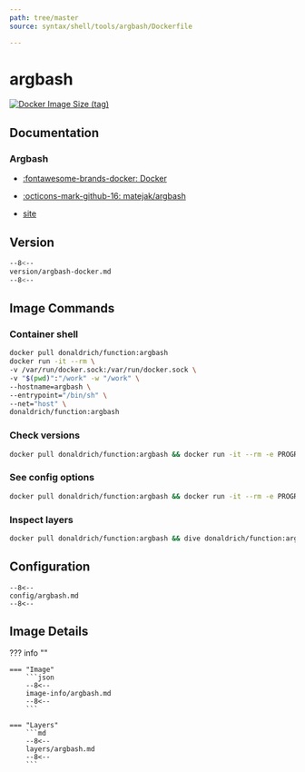 ```yaml
---
path: tree/master
source: syntax/shell/tools/argbash/Dockerfile

---
```


# argbash

[![Docker Image Size (tag)](https://img.shields.io/docker/image-size/donaldrich/function/argbash?color=blue&label=donaldrich/function:argbash&logo=docker&style=flat-square)](https://hub.docker.com/r/donaldrich/function/argbash)

## Documentation

### Argbash

* [:fontawesome-brands-docker: Docker](https://hub.docker.com/r/https://hub.docker.com/r/matejak/argbash)

* [:octicons-mark-github-16: matejak/argbash](https://github.com/matejak/argbash)

* [site](https://argbash.io/generate)

## Version

```sh
--8<--
version/argbash-docker.md
--8<--
```

## Image Commands

### Container shell

```sh
docker pull donaldrich/function:argbash
docker run -it --rm \
-v /var/run/docker.sock:/var/run/docker.sock \
-v "$(pwd)":"/work" -w "/work" \
--hostname=argbash \
--entrypoint="/bin/sh" \
--net="host" \
donaldrich/function:argbash
```

### Check versions

```sh
docker pull donaldrich/function:argbash && docker run -it --rm -e PROGRAM=argbash -v "$(pwd):/work" donaldrich/function:argbash validate
```

### See config options

```sh
docker pull donaldrich/function:argbash && docker run -it --rm -e PROGRAM=argbash -v "$(pwd):/work" donaldrich/function:argbash help
```

### Inspect layers

```sh
docker pull donaldrich/function:argbash && dive donaldrich/function:argbash
```

## Configuration

```
--8<--
config/argbash.md
--8<--
```

## Image Details

??? info ""

    === "Image"
        ```json
        --8<--
        image-info/argbash.md
        --8<--
        ```

    === "Layers"
        ```md
        --8<--
        layers/argbash.md
        --8<--
        ```
